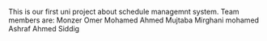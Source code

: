 This is our first uni project about schedule managemnt system.
Team members are: Monzer Omer
                  Mohamed Ahmed
                  Mujtaba Mirghani
                  mohamed Ashraf
                  Ahmed Siddig
